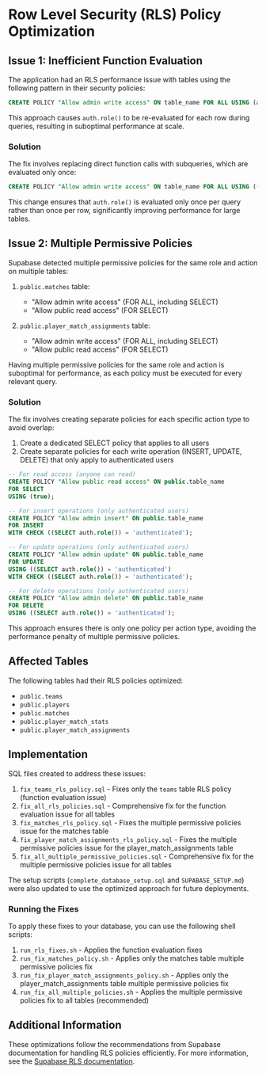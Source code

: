 # Row Level Security (RLS) Policy Optimization

## Issue 1: Inefficient Function Evaluation

The application had an RLS performance issue with tables using the following pattern in their security policies:

```sql
CREATE POLICY "Allow admin write access" ON table_name FOR ALL USING (auth.role() = 'authenticated');
```

This approach causes `auth.role()` to be re-evaluated for each row during queries, resulting in suboptimal performance at scale.

### Solution

The fix involves replacing direct function calls with subqueries, which are evaluated only once:

```sql
CREATE POLICY "Allow admin write access" ON table_name FOR ALL USING ((SELECT auth.role()) = 'authenticated');
```

This change ensures that `auth.role()` is evaluated only once per query rather than once per row, significantly improving performance for large tables.

## Issue 2: Multiple Permissive Policies

Supabase detected multiple permissive policies for the same role and action on multiple tables:

1. `public.matches` table:
   - "Allow admin write access" (FOR ALL, including SELECT)
   - "Allow public read access" (FOR SELECT)

2. `public.player_match_assignments` table:
   - "Allow admin write access" (FOR ALL, including SELECT)
   - "Allow public read access" (FOR SELECT)

Having multiple permissive policies for the same role and action is suboptimal for performance, as each policy must be executed for every relevant query.

### Solution

The fix involves creating separate policies for each specific action type to avoid overlap:

1. Create a dedicated SELECT policy that applies to all users
2. Create separate policies for each write operation (INSERT, UPDATE, DELETE) that only apply to authenticated users

```sql
-- For read access (anyone can read)
CREATE POLICY "Allow public read access" ON public.table_name
FOR SELECT
USING (true);

-- For insert operations (only authenticated users)
CREATE POLICY "Allow admin insert" ON public.table_name
FOR INSERT
WITH CHECK ((SELECT auth.role()) = 'authenticated');

-- For update operations (only authenticated users)
CREATE POLICY "Allow admin update" ON public.table_name
FOR UPDATE
USING ((SELECT auth.role()) = 'authenticated')
WITH CHECK ((SELECT auth.role()) = 'authenticated');

-- For delete operations (only authenticated users)
CREATE POLICY "Allow admin delete" ON public.table_name
FOR DELETE
USING ((SELECT auth.role()) = 'authenticated');
```

This approach ensures there is only one policy per action type, avoiding the performance penalty of multiple permissive policies.

## Affected Tables

The following tables had their RLS policies optimized:

- `public.teams`
- `public.players`
- `public.matches`
- `public.player_match_stats`
- `public.player_match_assignments`

## Implementation

SQL files created to address these issues:

1. `fix_teams_rls_policy.sql` - Fixes only the `teams` table RLS policy (function evaluation issue)
2. `fix_all_rls_policies.sql` - Comprehensive fix for the function evaluation issue for all tables
3. `fix_matches_rls_policy.sql` - Fixes the multiple permissive policies issue for the matches table
4. `fix_player_match_assignments_rls_policy.sql` - Fixes the multiple permissive policies issue for the player_match_assignments table
5. `fix_all_multiple_permissive_policies.sql` - Comprehensive fix for the multiple permissive policies issue for all tables

The setup scripts (`complete_database_setup.sql` and `SUPABASE_SETUP.md`) were also updated to use the optimized approach for future deployments.

### Running the Fixes

To apply these fixes to your database, you can use the following shell scripts:

1. `run_rls_fixes.sh` - Applies the function evaluation fixes
2. `run_fix_matches_policy.sh` - Applies only the matches table multiple permissive policies fix
3. `run_fix_player_match_assignments_policy.sh` - Applies only the player_match_assignments table multiple permissive policies fix
4. `run_fix_all_multiple_policies.sh` - Applies the multiple permissive policies fix to all tables (recommended)

## Additional Information

These optimizations follow the recommendations from Supabase documentation for handling RLS policies efficiently. For more information, see the [Supabase RLS documentation](https://supabase.com/docs/guides/auth/row-level-security). 